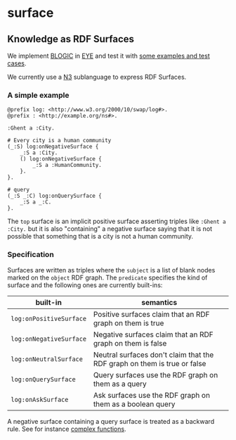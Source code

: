 # surface

## Knowledge as RDF Surfaces

We implement [BLOGIC](https://www.slideshare.net/PatHayes/blogic-iswc-2009-invited-talk) in [EYE](https://josd.github.io/eye/)
and test it with [some examples and test cases](https://github.com/josd/surface/blob/master/etc.md).

We currently use a [N3](https://w3c.github.io/N3/spec/) sublanguage to express RDF Surfaces.

### A simple example

```
@prefix log: <http://www.w3.org/2000/10/swap/log#>.
@prefix : <http://example.org/ns#>.

:Ghent a :City.

# Every city is a human community
(_:S) log:onNegativeSurface {
    _:S a :City.
    () log:onNegativeSurface {
        _:S a :HumanCommunity.
    }.
}.

# query
(_:S _:C) log:onQuerySurface {
    _:S a _:C.
}.
```

The `top` surface is an implicit positive surface asserting triples like `:Ghent a :City.`
but it is also "containing" a negative surface saying that it is not possible that
something that is a city is not a human community.

### Specification

Surfaces are written as triples where the `subject` is a list of blank nodes marked on the `object` RDF graph.
The `predicate` specifies the kind of surface and the following ones are currently built-ins:

| built-in | semantics |
| -------- | -------- |
| `log:onPositiveSurface` | Positive surfaces claim that an RDF graph on them is true |
| `log:onNegativeSurface` | Negative surfaces claim that an RDF graph on them is false |
| `log:onNeutralSurface` | Neutral surfaces don't claim that the RDF graph on them is true or false |
| `log:onQuerySurface` | Query surfaces use the RDF graph on them as a query |
| `log:onAskSurface` | Ask surfaces use the RDF graph on them as a boolean query |

A negative surface containing a query surface is treated as a backward rule.
See for instance [complex functions](https://github.com/josd/eye/blob/master/reasoning/blogic/complex.n3).
